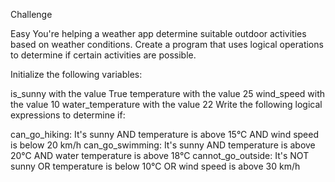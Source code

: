 
Challenge

Easy
You're helping a weather app determine suitable outdoor activities based on weather conditions. Create a program that uses logical operations to determine if certain activities are possible.

Initialize the following variables:

is_sunny with the value True
temperature with the value 25
wind_speed with the value 10
water_temperature with the value 22
Write the following logical expressions to determine if:

can_go_hiking: It's sunny AND temperature is above 15°C AND wind speed is below 20 km/h
can_go_swimming: It's sunny AND temperature is above 20°C AND water temperature is above 18°C
cannot_go_outside: It's NOT sunny OR temperature is below 10°C OR wind speed is above 30 km/h
